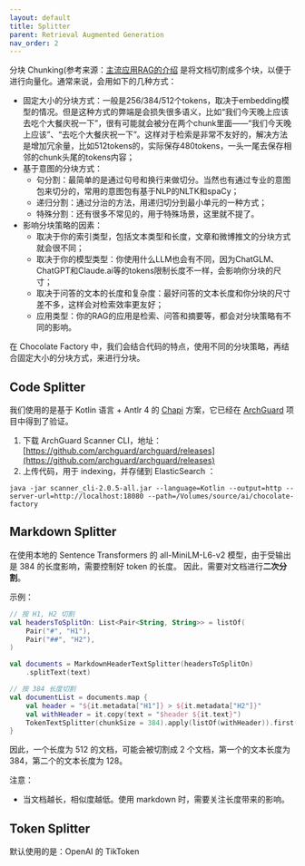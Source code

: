 ```yaml
---
layout: default
title: Splitter
parent: Retrieval Augmented Generation
nav_order: 2
---
```


分块 Chunking(参考来源：[主流应用RAG的介绍](http://luxiangdong.com/2023/09/25/ragone/) 是将文档切割成多个块，以便于进行向量化。通常来说，会用如下的几种方式：

*   固定大小的分块方式：一般是256/384/512个tokens，取决于embedding模型的情况。但是这种方式的弊端是会损失很多语义，比如“我们今天晚上应该去吃个大餐庆祝一下”，很有可能就会被分在两个chunk里面——“我们今天晚上应该”、“去吃个大餐庆祝一下”。这样对于检索是非常不友好的，解决方法是增加冗余量，比如512tokens的，实际保存480tokens，一头一尾去保存相邻的chunk头尾的tokens内容；
*   基于意图的分块方式：
    *   句分割：最简单的是通过句号和换行来做切分。当然也有通过专业的意图包来切分的，常用的意图包有基于NLP的NLTK和spaCy；
    *   递归分割：通过分治的方法，用递归切分到最小单元的一种方式；
    *   特殊分割：还有很多不常见的，用于特殊场景，这里就不提了。
*   影响分块策略的因素：
    *   取决于你的索引类型，包括文本类型和长度，文章和微博推文的分块方式就会很不同；
    *   取决于你的模型类型：你使用什么LLM也会有不同，因为ChatGLM、ChatGPT和Claude.ai等的tokens限制长度不一样，会影响你分块的尺寸；
    *   取决于问答的文本的长度和复杂度：最好问答的文本长度和你分块的尺寸差不多，这样会对检索效率更友好；
    *   应用类型：你的RAG的应用是检索、问答和摘要等，都会对分块策略有不同的影响。

在 Chocolate Factory 中，我们会结合代码的特点，使用不同的分块策略，再结合固定大小的分块方式，来进行分块。

## Code Splitter

我们使用的是基于 Kotlin 语言 + Antlr 4 的 [Chapi](https://github.com/modernizing/chapi)
方案，它已经在 [ArchGuard](https://github.com/archguard/archguard)
项目中得到了验证。

1. 下载 ArchGuard Scanner CLI，地址：[https://github.com/archguard/archguard/releases](https://github.com/archguard/archguard/releases)
2. 上传代码，用于 indexing，并存储到 ElasticSearch ：

```
java -jar scanner_cli-2.0.5-all.jar --language=Kotlin --output=http --server-url=http://localhost:18080 --path=/Volumes/source/ai/chocolate-factory
```

## Markdown Splitter

在使用本地的 Sentence Transformers 的 all-MiniLM-L6-v2 模型，由于受输出是 384 的长度影响，需要控制好 token 的长度。
因此，需要对文档进行**二次分割**。

示例：

```kotlin
// 按 H1, H2 切割
val headersToSplitOn: List<Pair<String, String>> = listOf(
    Pair("#", "H1"),
    Pair("##", "H2"),
)

val documents = MarkdownHeaderTextSplitter(headersToSplitOn)
    .splitText(text)

// 按 384 长度切割
val documentList = documents.map {
    val header = "${it.metadata["H1"]} > ${it.metadata["H2"]}"
    val withHeader = it.copy(text = "$header ${it.text}")
    TokenTextSplitter(chunkSize = 384).apply(listOf(withHeader)).first()
}
```

因此，一个长度为 512 的文档，可能会被切割成 2 个文档，第一个的文本长度为 384，第二个的文本长度为 128。

注意：

- 当文档越长，相似度越低。使用 markdown 时，需要关注长度带来的影响。

## Token Splitter

默认使用的是：OpenAI 的 TikToken
